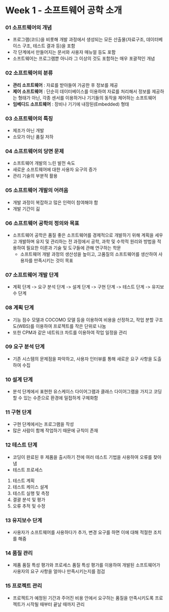 # Week 1 - 소프트웨어 공학 소개

### 01 소프트웨어의 개념

* 프로그램(코드)을 비롯해 개발 과정에서 생성되는 모든 산출물(자료구조, 데이터베이스 구조, 테스트 결과 등)을 포함
* 각 단계에서 만들어지는 문서와 사용자 매뉴얼 등도 포함
* 소프트웨어는 프로그램뿐 아니라 그 이상의 것도 포함하는 매우 포괄적인 개념

### 02 소프트웨어의 분류

* **관리 소프트웨어** : 자료를 받아들여 가공한 후 정보를 제공
* **제어 소프트웨어** : 단순히 데이터베이스를 이용하여 자료를 처리해서 정보를 제공하는 형태가 아닌, 각종 센서를 이용하거나 기기들의 동작을 제어하는 소프트웨어
* **임베디드 소프트웨어** : 장비나 기기에 내장된(Embedded) 형태

### 03 소프트웨어의 특징

* 제조가 아닌 개발
* 소모가 아닌 품질 저하

### 04 소프트웨어의 당면 문제

* 소프트웨어 개발의 느린 발전 속도
* 새로운 소프트웨어에 대한 사용자 요구의 증가
* 관리 기술의 부분적 활용

### 05 소프트웨어 개발의 어려움

* 개발 과정이 복잡하고 많은 인력이 참여해야 함
* 개발 기간이 긺

### 06 소프트웨어 공학의 정의와 목표

* 소프트웨어 공학은 품질 좋은 소프트웨어를 경제적으로 개발하기 위해 계획을 세우고 개발하며 유지 및 관리하는 전 과정에서 공학, 과학 및 수학적 원리와 방법을 적용하여 필요한 이론과 기술 및 도구들에 관해 연구하는 학문
  * 소프트웨어 개발 과정의 생산성을 높이고, 고품질의 소프트웨어를 생산하여 사용자를 만족시키는 것이 목표

### 07 소프트웨어 개발 단계

* 계획 단계 -> 요구 분석 단계 -> 설계 단계 -> 구현 단계 -> 테스트 단계 -> 유지보수 단계

### 08 계획 단계

* 기능 점수 모델과 COCOMO 모델 등을 이용하여 비용을 산정하고, 작업 분할 구조도(WBS)를 이용하여 프로젝트를 작은 단위로 나눔
* 또한 CPM과 같은 네트워크 차트를 이용하여 작업 일정을 관리

### 09 요구 분석 단계

* 기존 시스템의 문제점을 파악하고, 사용자 인터뷰를 통해 새로운 요구 사항을 도출하여 수집

### 10 설계 단계

* 분석 단계에서 표현한 유스케이스 다이어그램과 클래스 다이어그램을 가지고 코딩할 수 있는 수준으로 환경에 밀접하게 구체화함

### 11 구현 단계

* 구현 단계에서는 프로그램을 작성
* 많은 사람이 함께 작업하기 때문에 규칙이 존재

### 12 테스트 단계

* 코딩이 완료된 후 제품을 출시하기 전에 여러 테스트 기법을 사용하여 오류를 찾아냄
* 테스트 프로세스

1. 테스트 계획
2. 테스트 케이스 설계
3. 테스트 실행 및 측정
4. 결괄 분석 및 평가
5. 오류 추적 및 수정

### 13 유지보수 단계

* 사용자가 소프트웨어를 사용하다가 추가, 변경 요구를 하면 이에 대해 적절한 조치를 해줌

### 14 품질 관리

* 제품 품질 특성 평가와 프로세스 품질 특성 평가를 이용하여 개발된 소프트웨어가 사용자의 요구 사항을 얼마나 만족시키는지를 점검

### 15 프로젝트 관리

* 프로젝트가 예정된 기간과 주어진 비용 안에서 요구하는 품질을 만족시키도록 프로젝트가 시작될 때부터 끝날 때까지 관리

